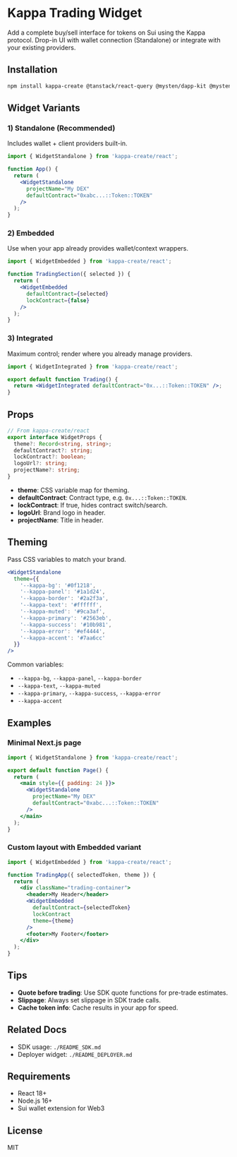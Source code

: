 # Kappa Trading Widget

Add a complete buy/sell interface for tokens on Sui using the Kappa protocol. Drop-in UI with wallet connection (Standalone) or integrate with your existing providers.

## Installation

```bash
npm install kappa-create @tanstack/react-query @mysten/dapp-kit @mysten/sui
```

## Widget Variants

### 1) Standalone (Recommended)
Includes wallet + client providers built-in.

```jsx
import { WidgetStandalone } from 'kappa-create/react';

function App() {
  return (
    <WidgetStandalone 
      projectName="My DEX"
      defaultContract="0xabc...::Token::TOKEN"
    />
  );
}
```

### 2) Embedded
Use when your app already provides wallet/context wrappers.

```jsx
import { WidgetEmbedded } from 'kappa-create/react';

function TradingSection({ selected }) {
  return (
    <WidgetEmbedded 
      defaultContract={selected}
      lockContract={false}
    />
  );
}
```

### 3) Integrated
Maximum control; render where you already manage providers.

```jsx
import { WidgetIntegrated } from 'kappa-create/react';

export default function Trading() {
  return <WidgetIntegrated defaultContract="0x...::Token::TOKEN" />;
}
```

## Props

```ts
// From kappa-create/react
export interface WidgetProps {
  theme?: Record<string, string>;
  defaultContract?: string;
  lockContract?: boolean;
  logoUrl?: string;
  projectName?: string;
}
```

- **theme**: CSS variable map for theming.
- **defaultContract**: Contract type, e.g. `0x...::Token::TOKEN`.
- **lockContract**: If true, hides contract switch/search.
- **logoUrl**: Brand logo in header.
- **projectName**: Title in header.

## Theming

Pass CSS variables to match your brand.

```jsx
<WidgetStandalone
  theme={{
    '--kappa-bg': '#0f1218',
    '--kappa-panel': '#1a1d24',
    '--kappa-border': '#2a2f3a',
    '--kappa-text': '#ffffff',
    '--kappa-muted': '#9ca3af',
    '--kappa-primary': '#2563eb',
    '--kappa-success': '#10b981',
    '--kappa-error': '#ef4444',
    '--kappa-accent': '#7aa6cc'
  }}
/>
```

Common variables:
- `--kappa-bg`, `--kappa-panel`, `--kappa-border`
- `--kappa-text`, `--kappa-muted`
- `--kappa-primary`, `--kappa-success`, `--kappa-error`
- `--kappa-accent`

## Examples

### Minimal Next.js page
```jsx
import { WidgetStandalone } from 'kappa-create/react';

export default function Page() {
  return (
    <main style={{ padding: 24 }}>
      <WidgetStandalone 
        projectName="My DEX"
        defaultContract="0xabc...::Token::TOKEN"
      />
    </main>
  );
}
```

### Custom layout with Embedded variant
```jsx
import { WidgetEmbedded } from 'kappa-create/react';

function TradingApp({ selectedToken, theme }) {
  return (
    <div className="trading-container">
      <header>My Header</header>
      <WidgetEmbedded 
        defaultContract={selectedToken}
        lockContract
        theme={theme}
      />
      <footer>My Footer</footer>
    </div>
  );
}
```

## Tips

- **Quote before trading**: Use SDK quote functions for pre-trade estimates.
- **Slippage**: Always set slippage in SDK trade calls.
- **Cache token info**: Cache results in your app for speed.

## Related Docs

- SDK usage: `./README_SDK.md`
- Deployer widget: `./README_DEPLOYER.md`

## Requirements

- React 18+
- Node.js 16+
- Sui wallet extension for Web3

## License

MIT
